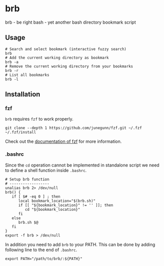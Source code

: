 # brb
brb - be right bash - yet another bash directory bookmark script

## Usage

```
# Search and select bookmark (interactive fuzzy search)
brb
# Add the current working directory as bookmark
brb -a
# Remove the current working directory from your bookmarks
brb -r
# List all bookmarks
brb -l
```

## Installation

### fzf

```brb``` requires ```fzf``` to work properly. 
```
git clone --depth 1 https://github.com/junegunn/fzf.git ~/.fzf
~/.fzf/install
```
Check out the [documentation of fzf](https://github.com/junegunn/fzf) for more information.

### .bashrc

Since the ```cd``` operation cannot be implemented in standalone script we need to define a shell function inside ```.bashrc```.

```
# Setup brb function
# ------------------
unalias brb 2> /dev/null
brb() {
   if [ $# -eq 0 ] ; then
      local bookmark_location="$(brb.sh)"
      if [[ "${bookmark_location}" != '' ]]; then
         cd "${bookmark_location}"
      fi
   else
      brb.sh $@
   fi
}
export -f brb > /dev/null
```

In addition you need to add ```brb``` to your PATH. This can be done by adding following line to the end of ```.bashrc```.

```
export PATH="/path/to/brb/:${PATH}"
```
